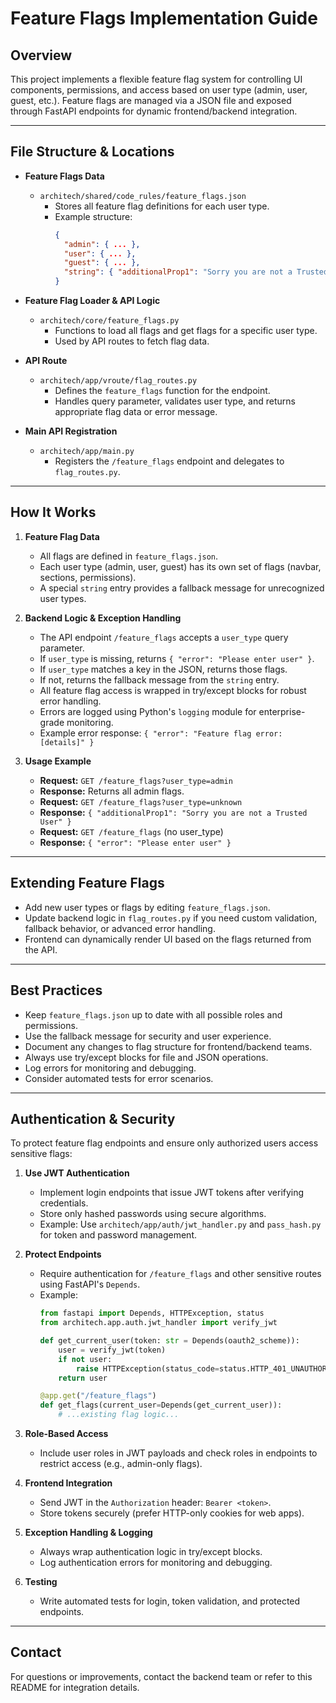 # Feature Flags Implementation Guide

## Overview
This project implements a flexible feature flag system for controlling UI components, permissions, and access based on user type (admin, user, guest, etc.). Feature flags are managed via a JSON file and exposed through FastAPI endpoints for dynamic frontend/backend integration.

---

## File Structure & Locations

- **Feature Flags Data**
  - `architech/shared/code_rules/feature_flags.json`
    - Stores all feature flag definitions for each user type.
    - Example structure:
      ```json
      {
        "admin": { ... },
        "user": { ... },
        "guest": { ... },
        "string": { "additionalProp1": "Sorry you are not a Trusted User" }
      }
      ```

- **Feature Flag Loader & API Logic**
  - `architech/core/feature_flags.py`
    - Functions to load all flags and get flags for a specific user type.
    - Used by API routes to fetch flag data.

- **API Route**
  - `architech/app/vroute/flag_routes.py`
    - Defines the `feature_flags` function for the endpoint.
    - Handles query parameter, validates user type, and returns appropriate flag data or error message.

- **Main API Registration**
  - `architech/app/main.py`
    - Registers the `/feature_flags` endpoint and delegates to `flag_routes.py`.

---


## How It Works

1. **Feature Flag Data**
   - All flags are defined in `feature_flags.json`.
   - Each user type (admin, user, guest) has its own set of flags (navbar, sections, permissions).
   - A special `string` entry provides a fallback message for unrecognized user types.

2. **Backend Logic & Exception Handling**
   - The API endpoint `/feature_flags` accepts a `user_type` query parameter.
   - If `user_type` is missing, returns `{ "error": "Please enter user" }`.
   - If `user_type` matches a key in the JSON, returns those flags.
   - If not, returns the fallback message from the `string` entry.
   - All feature flag access is wrapped in try/except blocks for robust error handling.
   - Errors are logged using Python's `logging` module for enterprise-grade monitoring.
   - Example error response: `{ "error": "Feature flag error: [details]" }`

3. **Usage Example**
   - **Request:** `GET /feature_flags?user_type=admin`
   - **Response:** Returns all admin flags.
   - **Request:** `GET /feature_flags?user_type=unknown`
   - **Response:** `{ "additionalProp1": "Sorry you are not a Trusted User" }`
   - **Request:** `GET /feature_flags` (no user_type)
   - **Response:** `{ "error": "Please enter user" }`

---

## Extending Feature Flags
- Add new user types or flags by editing `feature_flags.json`.
- Update backend logic in `flag_routes.py` if you need custom validation, fallback behavior, or advanced error handling.
- Frontend can dynamically render UI based on the flags returned from the API.

---

## Best Practices
- Keep `feature_flags.json` up to date with all possible roles and permissions.
- Use the fallback message for security and user experience.
- Document any changes to flag structure for frontend/backend teams.
- Always use try/except blocks for file and JSON operations.
- Log errors for monitoring and debugging.
- Consider automated tests for error scenarios.

---

## Authentication & Security

To protect feature flag endpoints and ensure only authorized users access sensitive flags:

1. **Use JWT Authentication**
   - Implement login endpoints that issue JWT tokens after verifying credentials.
   - Store only hashed passwords using secure algorithms.
   - Example: Use `architech/app/auth/jwt_handler.py` and `pass_hash.py` for token and password management.

2. **Protect Endpoints**
   - Require authentication for `/feature_flags` and other sensitive routes using FastAPI's `Depends`.
   - Example:
     ```python
     from fastapi import Depends, HTTPException, status
     from architech.app.auth.jwt_handler import verify_jwt

     def get_current_user(token: str = Depends(oauth2_scheme)):
         user = verify_jwt(token)
         if not user:
             raise HTTPException(status_code=status.HTTP_401_UNAUTHORIZED, detail="Invalid credentials")
         return user

     @app.get("/feature_flags")
     def get_flags(current_user=Depends(get_current_user)):
         # ...existing flag logic...
     ```

3. **Role-Based Access**
   - Include user roles in JWT payloads and check roles in endpoints to restrict access (e.g., admin-only flags).

4. **Frontend Integration**
   - Send JWT in the `Authorization` header: `Bearer <token>`.
   - Store tokens securely (prefer HTTP-only cookies for web apps).

5. **Exception Handling & Logging**
   - Always wrap authentication logic in try/except blocks.
   - Log authentication errors for monitoring and debugging.

6. **Testing**
   - Write automated tests for login, token validation, and protected endpoints.

---

## Contact
For questions or improvements, contact the backend team or refer to this README for integration details.
